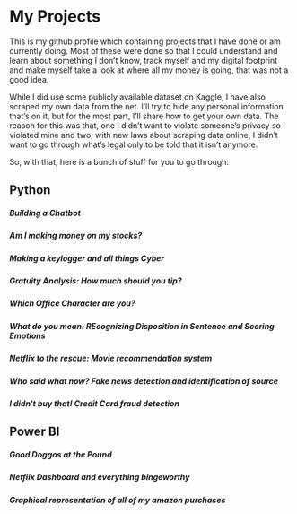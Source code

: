 # My Projects

This is my github profile which containing projects that I have done or am currently doing. Most of these were done so that I could understand and learn about something I don’t know, track myself and my digital footprint and make myself take a look at where all my money is going, that was not a good idea. 

While I did use some publicly available dataset on Kaggle, I have also scraped my own data from the net. I’ll try to hide any personal information that’s on it, but for the most part, I’ll share how to get your own data. The reason for this was that, one I didn’t want to violate someone’s privacy so I violated mine and two, with new laws about scraping data online, I didn’t want to go through what’s legal only to be told that it isn’t anymore. 

So, with that, here is a bunch of stuff for you to go through:

## Python
##### Building a Chatbot
##### Am I making money on my stocks?
##### Making a keylogger and all things Cyber
##### Gratuity Analysis: How much should you tip?
##### Which Office Character are you?
##### What do you mean: REcognizing Disposition in Sentence and Scoring Emotions
##### Netflix to the rescue: Movie recommendation system
##### Who said what now? Fake news detection and identification of source
##### I didn't buy that! Credit Card fraud detection

## Power BI
##### Good Doggos at the Pound
##### Netflix Dashboard and everything bingeworthy
##### Graphical representation of all of my amazon purchases 



